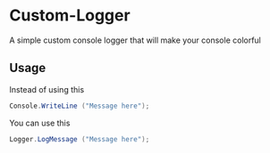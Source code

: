 # Custom-Logger
A simple custom console logger that will make your console colorful

## Usage
Instead of using this
```csharp
Console.WriteLine ("Message here");
```

You can use this
```csharp
Logger.LogMessage ("Message here");
```
